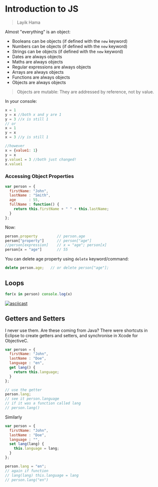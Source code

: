 # Introduction to JS

> Layik Hama

Almost "everything" is an object:

<ul>
  <li>Booleans can be objects (if defined with the <code class="w3-codespan">new</code> keyword)</li>
  <li>Numbers can be objects (if defined with the <code class="w3-codespan">new</code> keyword)</li>
  <li>Strings can be objects (if defined with the <code class="w3-codespan">new</code> keyword)</li>
  <li>Dates are always objects</li>
  <li>Maths are always objects</li>
    <li>Regular expressions are always objects</li>
  <li>Arrays are always objects</li>
  <li>Functions are always objects</li>
    <li>Objects are always objects</li>
</ul>

> Objects are mutable: They are addressed by reference, not by value.

In your console:
```js
x = 1
y = x //both x and y are 1
y = 3 //x is still 1
// or
x = 1
y = x
x = 3 //y is still 1

//however 
x = {value1: 1}
y = x
y.value1 = 3 //both just changed!
x.value1
```

### Accessing Object Properties
```js
var person = {
  firstName: "John",
  lastName : "Smith",
  age      : 55,
  fullName : function() {
    return this.firstName + " " + this.lastName;
  }
};
```

Now:

```js
person.property         // person.age
person["property"]      // person["age"]
//person[expression]    // x = "age"; person[x]
person[x = "age"]       // 55
```

You can delete age property using `delete` keyword/command:
```js
delete person.age;   // or delete person["age"]; 
```

## Loops
```js
for(x in person) console.log(x)
```
[![asciicast](https://asciinema.org/a/248702.svg)](https://asciinema.org/a/248702)

## Getters and Setters
I never use them. Are these coming from Java? There were shortcuts in Eclipse to create getters and setters, and synchronise in Xcode for ObjectiveC.

```js
var person = {
  firstName: "John",
  lastName : "Doe",
  language : "en",
  get lang() {
    return this.language;
  }
};

// use the getter
person.lang;
// see it person.language
// if it was a function called lang
// person.lang()
```

Similarly
```js
var person = {
  firstName: "John",
  lastName : "Doe",
  language : "",
  set lang(lang) {
    this.language = lang;
  }
};

person.lang = "en";
// again if function
// lang(lang) this.language = lang
// person.lang("en")
```